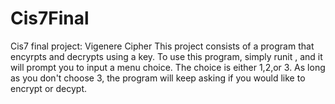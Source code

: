 # Cis7Final
Cis7 final project: Vigenere Cipher 
This project consists of a program that encyrpts and decrypts using a key.
To use this program, simply runit , and it will prompt you to input a menu choice.
The choice is either 1,2,or 3.
As long as you don't choose 3, the program will keep asking if you would like to 
encrypt or decypt. 
